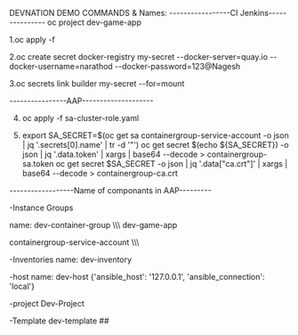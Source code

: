 
DEVNATION DEMO COMMANDS & Names:
-----------------CI Jenkins---------------
  oc project dev-game-app


1.oc apply -f <buildconfig file name>


2.oc create secret docker-registry my-secret --docker-server=quay.io --docker-username=narathod  --docker-password=123@Nagesh


3.oc secrets link builder my-secret --for=mount


----------------AAP--------------------


4. oc apply -f sa-cluster-role.yaml


5. export SA_SECRET=$(oc get sa containergroup-service-account -o json | jq '.secrets[0].name' | tr -d '"')
oc get secret $(echo ${SA_SECRET}) -o json | jq '.data.token' | xargs | base64 --decode > containergroup-sa.token
oc get secret $SA_SECRET -o json | jq '.data["ca.crt"]' | xargs | base64 --decode > containergroup-ca.crt


------------------Name of componants in AAP---------


-Instance Groups


name: dev-container-group
\\\\\\
dev-game-app

containergroup-service-account
\\\\\\

-Inventories
name: dev-inventory

-host
name: dev-host
{'ansible_host': '127.0.0.1', 'ansible_connection': 'local'}

-project
Dev-Project

-Template
dev-template ##
